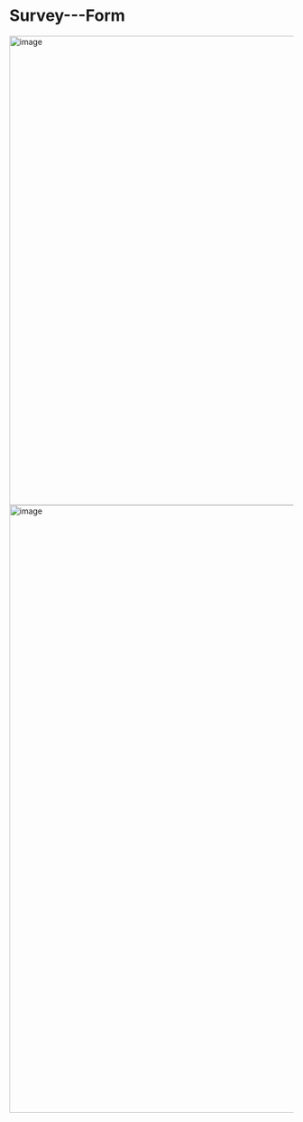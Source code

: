 # Survey---Form

<img width="833" alt="image" src="https://github.com/shukla307/Survey---Form/assets/78009394/3b9ff07f-c7c0-4d3b-a48c-ed59f7776fd5">


<img width="1079" alt="image" src="https://github.com/shukla307/Survey---Form/assets/78009394/e85f7327-fb33-480a-897a-2dd826181d4b">

